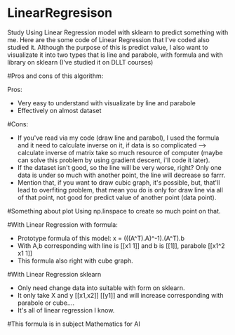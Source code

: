 # LinearRegresison
Study Using Linear Regression model with sklearn to predict something with me.
Here are the some code of Linear Regression that I've coded also studied it.
Although the purpose of this is predict value, I also want to visualizate it into two types that is line and parabole, with formula and with
library on sklearn (I've studied it on DLLT courses)

#Pros and cons of this algorithm:

Pros:

- Very easy to understand with visualizate by line and parabole
- Effectively on almost dataset

#Cons:

- If you've read via my code (draw line and parabol), I used the formula and it need to calculate inverse on it, if data is so complicated --> calculate inverse of matrix take so much resource of computer (maybe can solve this problem by using gradient descent, i'll code it later).
- If the dataset isn't good, so the line will be very worse, right? Only one data is under so much with another point, the line will decrease so farrr.
- Mention that, if you want to draw cubic graph, it's possible, but, that'll lead to overfiting problem, that mean you do is only for draw line via all of that point, not good for predict value of another point (data point).


#Something about plot
Using np.linspace to create so much point on that.

#With Linear Regression with formula:
- Prototype formula of this model: x = (((A^T).A)^-1).(A^T).b
- With A,b corresponding with line is [[x1 1]] and b is [[1]], parabole [[x1^2 x1 1]]
- This formula also right with cube graph.

#With Linear Regression sklearn
- Only need change data into suitable with form on sklearn.
- It only take X and y [[x1,x2]] [[y1]] and will increase corresponding with parabole or cube....
- It's all of linear regression I know.


#This formula is in subject Mathematics for AI
